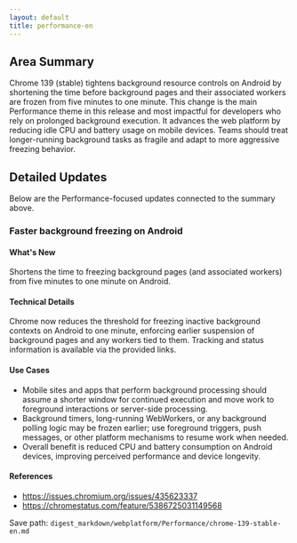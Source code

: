 ```yaml
---
layout: default
title: performance-en
---
```


## Area Summary

Chrome 139 (stable) tightens background resource controls on Android by shortening the time before background pages and their associated workers are frozen from five minutes to one minute. This change is the main Performance theme in this release and most impactful for developers who rely on prolonged background execution. It advances the web platform by reducing idle CPU and battery usage on mobile devices. Teams should treat longer-running background tasks as fragile and adapt to more aggressive freezing behavior.

## Detailed Updates

Below are the Performance-focused updates connected to the summary above.

### Faster background freezing on Android

#### What's New
Shortens the time to freezing background pages (and associated workers) from five minutes to one minute on Android.

#### Technical Details
Chrome now reduces the threshold for freezing inactive background contexts on Android to one minute, enforcing earlier suspension of background pages and any workers tied to them. Tracking and status information is available via the provided links.

#### Use Cases
- Mobile sites and apps that perform background processing should assume a shorter window for continued execution and move work to foreground interactions or server-side processing.
- Background timers, long-running WebWorkers, or any background polling logic may be frozen earlier; use foreground triggers, push messages, or other platform mechanisms to resume work when needed.
- Overall benefit is reduced CPU and battery consumption on Android devices, improving perceived performance and device longevity.

#### References
- https://issues.chromium.org/issues/435623337
- https://chromestatus.com/feature/5386725031149568

Save path: `digest_markdown/webplatform/Performance/chrome-139-stable-en.md`
